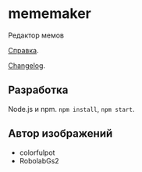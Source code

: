 # mememaker

Редактор мемов

[Справка](./docs/help.md).

[Changelog](./docs/CHANGELOG.md).

## Разработка

Node.js и npm. `npm install`, `npm start`.

## Автор изображений
- colorfulpot
- RobolabGs2
